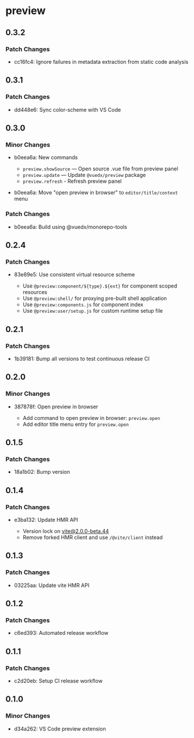# preview

## 0.3.2

### Patch Changes

- cc16fc4: Ignore failures in metadata extraction from static code analysis

## 0.3.1

### Patch Changes

- dd448e6: Sync color-scheme with VS Code

## 0.3.0

### Minor Changes

- b0eea6a: New commands

  - `preview.showSource` — Open source .vue file from preview panel
  - `preview.update` — Update `@vuedx/preview` package
  - `preview.refresh` - Refresh preview panel

- b0eea6a: Move "open preview in browser" to `editor/title/context` menu

### Patch Changes

- b0eea6a: Build using @vuedx/monorepo-tools

## 0.2.4

### Patch Changes

- 83e89e5: Use consistent virtual resource scheme

  - Use `@preview:component/${type}.${ext}` for component scoped resources
  - Use `@preview:shell/` for proxying pre-built shell application
  - Use `@preview:components.js` for component index
  - Use `@preview:user/setup.js` for custom runtime setup file

## 0.2.1

### Patch Changes

- 1b39181: Bump all versions to test continuous release CI

## 0.2.0

### Minor Changes

- 387878f: Open preview in browser

  - Add command to open preview in browser: `preview.open`
  - Add editor title menu entry for `preview.open`

## 0.1.5

### Patch Changes

- 18a1b02: Bump version

## 0.1.4

### Patch Changes

- e3ba132: Update HMR API

  - Version lock on vite@2.0.0-beta.44
  - Remove forked HMR client and use `/@vite/client` instead

## 0.1.3

### Patch Changes

- 03225aa: Update vite HMR API

## 0.1.2

### Patch Changes

- c6ed393: Automated release workflow

## 0.1.1

### Patch Changes

- c2d20eb: Setup CI release workflow

## 0.1.0

### Minor Changes

- d34a262: VS Code preview extension
